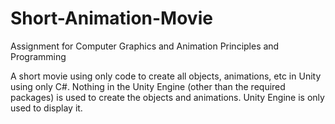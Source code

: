 # Short-Animation-Movie

Assignment for Computer Graphics and Animation Principles and Programming

A short movie using only code to create all objects, animations, etc in Unity using only C#. 
Nothing in the Unity Engine (other than the required packages) is used to create the objects and animations. Unity Engine is only used to display it.
